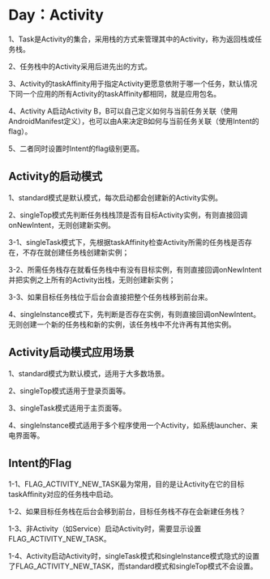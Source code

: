 # Day：Activity
1、Task是Activity的集合，采用栈的方式来管理其中的Activity，称为返回栈或任务栈。

2、任务栈中的Activity采用后进先出的方式。

3、Activity的taskAffinity用于指定Activity更愿意依附于哪一个任务，默认情况下同一个应用的所有Activity的taskAffinity都相同，就是应用包名。

4、Activity A启动Activity B，B可以自己定义如何与当前任务关联（使用AndroidManifest定义），也可以由A来决定B如何与当前任务关联（使用Intent的flag）。

5、二者同时设置时Intent的flag级别更高。

## Activity的启动模式
1、standard模式是默认模式，每次启动都会创建新的Activity实例。

2、singleTop模式先判断任务栈栈顶是否有目标Activity实例，有则直接回调onNewIntent，无则创建新实例。

3-1、singleTask模式下，先根据taskAffinity检查Activity所需的任务栈是否存在，不存在就创建任务栈创建新实例；

3-2、所需任务栈存在就看任务栈中有没有目标实例，有则直接回调onNewIntent并把实例之上所有的Activity出栈，无则创建新实例；

3-3、如果目标任务栈位于后台会直接把整个任务栈移到前台来。

4、singleInstance模式下，先判断是否存在实例，有则直接回调onNewIntent。无则创建一个新的任务栈和新的实例，该任务栈中不允许再有其他实例。

## Activity启动模式应用场景
1、standard模式为默认模式，适用于大多数场景。

2、singleTop模式适用于登录页面等。

3、singleTask模式适用于主页面等。

4、singleInstance模式适用于多个程序使用一个Activity，如系统launcher、来电界面等。

## Intent的Flag
1-1、FLAG_ACTIVITY_NEW_TASK最为常用，目的是让Activity在它的目标taskAffinity对应的任务栈中启动。

1-2、如果目标任务栈在后台会移到前台，目标任务栈不存在会新建任务栈？

1-3、非Activity（如Service）启动Activity时，需要显示设置FLAG_ACTIVITY_NEW_TASK。

1-4、Activity启动Activity时，singleTask模式和singleInstance模式隐式的设置了FLAG_ACTIVITY_NEW_TASK，而standard模式和singleTop模式不会设置。




